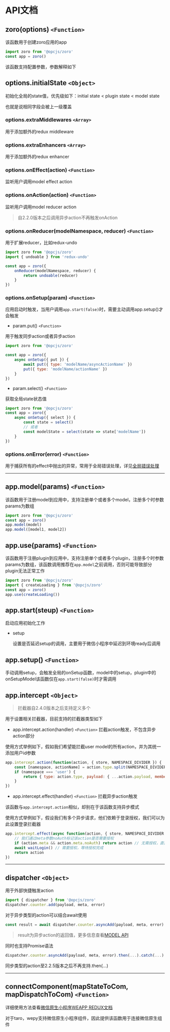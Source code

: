 # API文档

## zoro(options) `<Function>`

该函数用于创建zoro应用的app

```js
import zoro from '@opcjs/zoro'
const app = zoro()
```

该函数支持配置参数，参数解释如下

## options.initialState `<Object>`

初始化全局的state值，优先级如下：initial state < plugin state < model state

也就是说相同字段会被上一级覆盖

### options.extraMiddlewares `<Array>`

用于添加额外的redux middleware

### options.extraEnhancers `<Array>`

用于添加额外的redux enhancer

### options.onEffect(action) `<Function>`

监听用户调用model effect action

### options.onAction(action) `<Function>`

监听用户调用model reducer action

> 自2.2.0版本之后调用异步action不再触发onAction

### options.onReducer(modelNamespace, reducer) `<Function>`

用于扩展reducer，比如redux-undo

```js
import zoro from '@opcjs/zoro'
import { undoable } from 'redux-undo'

const app = zoro({
    onReducer(modelNamespace, reducer) {
        return undoable(reducer)
    }
})
```

### options.onSetup(param) `<Function>`

应用启动时触发，当用户调用`app.start(false)`时，需要主动调用app.setup()才会触发

* param.put() `<Function>`

 用于触发同步action或者异步action

```js
import zoro from '@opcjs/zoro'

const app = zoro({
    async onSetup({ put }) {
        await put({ type: 'modelName/asyncActionName' })
        put({ type: 'modelName/actionName' })
    }
})
```

* param.select() `<Function>`

获取全局state状态值

```js
import zoro from '@opcjs/zoro'
const app = zoro({
    async onSetup({ select }) {
        const state = select()
        // 或者
        const modelState = select(state => state['modelName'])
    }
})
```

### options.onError(error) `<Function>`

用于捕获所有的effect中抛出的异常，常用于全局错误处理，详见[全局错误处理](/GUIDE/GLOBAL_ERROR.md)

---



## app.model(params) `<Function>`

该函数用于注册model到应用中，支持注册单个或者多个model，注册多个时参数params为数组

```js
import zoro from '@opcjs/zoro'
const app = zoro()
app.model(model)
app.model([model1, model2])
```

## app.use(params) `<Function>`

该函数用于注册plugin到应用中，支持注册单个或者多个plugin，注册多个时参数params为数组，该函数调用推荐在`app.model`之前调用，否则可能导致部分plugin无法正常工作

```js
import zoro from '@opcjs/zoro'
import { createLoading } from '@opcjs/zoro'
const app = zoro()
app.use(createLoading())
```

## app.start(steup) `<Function>`

启动应用初始化工作

* setup <Boolean> 

  设置是否延迟setup的调用，主要用于微信小程序中延迟到环境ready后调用

## app.setup() `<Function>`

手动调用setup，会触发全局的onSetup函数，model中的setup，plugin中的onSetupModel该函数仅在`app.start(false)`时才需调用

## app.intercept `<Object>`

> 拦截器自2.4.0版本之后支持定义多个

用于设置相关拦截器，目前支持的拦截器类型如下

* app.intercept.action(handler) `<Function>` 拦截action触发，不包含异步action部分

使用方式举例如下，假如我们希望能拦截user model的所有action，并为其统一添加用户id参数

```js
app.intercept.action(function(action, { store, NAMESPACE_DIVIDER }) {
    const [namespace, actionName] = action.type.split(NAMESPACE_DIVIDER)
    if (namespace === 'user') {
        return { type: action.type, payload: { ...action.payload, memberNo: 'memberNo' } }
    }
})
```

* app.intercept.effect(handler) `<Function>` 拦截异步action触发

该函数与`app.intercept.action`相似，却别在于该函数支持异步模式

使用方式举例如下，假设我们有多个异步请求，他们依赖于登录授权，我们可以为此设置登录拦截器

```js
app.intercept.effect(async function(action, { store, NAMESPACE_DIVIDER }) {
    // 我们通过meta参数noAuth标记该action是否需要授权
    if (action.meta && action.meta.noAuth) return action // 无需授权，直接返回继续执行
    await waitLogin() // 需要授权，等待授权完成
    return action
})
```
---



## dispatcher `<Object>`

用于外部快捷触发action

```js
import { dispatcher } from '@opcjs/zoro'
dispatcher.counter.add(payload, meta, error)
```

对于异步类型的action可以结合await使用

```js
const result = await dispatcher.counter.asyncAdd(payload, meta, error)
```

> result为异步action的返回值，更多信息查看[MODEL API](/API/MODEL.md)

 同时也支持Promise语法

```js
dispatcher.counter.asyncAdd(payload, meta, error).then(...).catch(...)
```

同步类型的action至2.2.5版本之后不再支持.then(...)

---



## connectComponent(mapStateToCom, mapDispatchToCom) `<Function>`

详细使用方法查看[微信原生小程序WEAPP REDUX文档](/API/WEAPP-REDUX.md)

对于taro，wepy支持微信原生小程序组件，因此提供该函数用于连接微信原生组件

